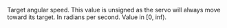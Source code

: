 Target angular speed. This value is unsigned as the servo will always move toward its target. In radians per second. Value in [0, inf).